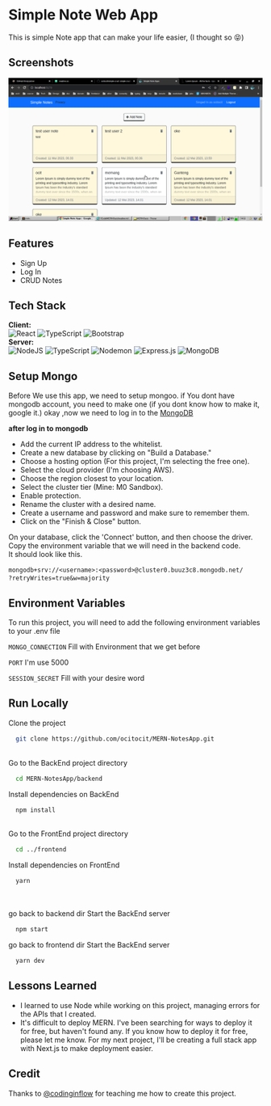 # Simple Note Web App

This is simple Note app that can make your life easier, (I thought so :stuck_out_tongue_closed_eyes:)

## Screenshots

![Note App Screenshot](./screenshot/screenshot-1.png)

## Features

- Sign Up
- Log In
- CRUD Notes

## Tech Stack

**Client:**<br/>
![React](https://img.shields.io/badge/react-%2320232a.svg?style=for-the-badge&logo=react&logoColor=%2361DAFB) ![TypeScript](https://img.shields.io/badge/typescript-%23007ACC.svg?style=for-the-badge&logo=typescript&logoColor=white) ![Bootstrap](https://img.shields.io/badge/bootstrap-%23563D7C.svg?style=for-the-badge&logo=bootstrap&logoColor=white)
<br/>
**Server:**<br/>
![NodeJS](https://img.shields.io/badge/node.js-6DA55F?style=for-the-badge&logo=node.js&logoColor=white) ![TypeScript](https://img.shields.io/badge/typescript-%23007ACC.svg?style=for-the-badge&logo=typescript&logoColor=white) ![Nodemon](https://img.shields.io/badge/NODEMON-%23323330.svg?style=for-the-badge&logo=nodemon&logoColor=%BBDEAD) ![Express.js](https://img.shields.io/badge/express.js-%23404d59.svg?style=for-the-badge&logo=express&logoColor=%2361DAFB) ![MongoDB](https://img.shields.io/badge/MongoDB-%234ea94b.svg?style=for-the-badge&logo=mongodb&logoColor=white)

## Setup Mongo

Before We use this app, we need to setup mongoo.
if You dont have mongodb account, you need to make one (if you dont know how to make it, google it.)
okay ,now we need to log in to the [MongoDB](https://account.mongodb.com/account/login?signedOut=true)<br/>

**after log in to mongodb**

<ul>
<li>
Add the current IP address to the whitelist.
</li>
<li>
Create a new database by clicking on "Build a Database."
</li>
<li>
Choose a hosting option (For this project, I'm selecting the free one).
</li>
<li>
Select the cloud provider (I'm choosing AWS).
</li>
<li>
Choose the region closest to your location.
</li>
<li>
Select the cluster tier (Mine: M0 Sandbox).
</li>
<li>
Enable protection.
</li>
<li>
Rename the cluster with a desired name.
</li>
<li>
Create a username and password and make sure to remember them.
</li>
<li>
Click on the "Finish & Close" button.
</li>
</ul>
On your database, click the 'Connect' button, and then choose the driver.<br/>
Copy the environment variable that we will need in the backend code.<br/>
It should look like this.<br/>

```
mongodb+srv://<username>:<password>@cluster0.buuz3c8.mongodb.net/
?retryWrites=true&w=majority
```

## Environment Variables

To run this project, you will need to add the following environment variables to your .env file

`MONGO_CONNECTION`
Fill with Environment that we get before

`PORT`
I'm use 5000

`SESSION_SECRET`
Fill with your desire word

## Run Locally

Clone the project

```bash
  git clone https://github.com/ocitocit/MERN-NotesApp.git
```

<br/>
Go to the BackEnd project directory

```bash
  cd MERN-NotesApp/backend
```

Install dependencies on BackEnd

```bash
  npm install
```

<br/>
Go to the FrontEnd project directory

```bash
  cd ../frontend
```

Install dependencies on FrontEnd

```bash
  yarn
```

<br/>
<br/>
go back to backend dir
Start the BackEnd server

```bash
  npm start
```

go back to frontend dir
Start the BackEnd server

```bash
  yarn dev
```

## Lessons Learned

<ul>
<li>
I learned to use Node while working on this project, managing errors for the APIs that I created.
</li>
<li>
It's difficult to deploy MERN. I've been searching for ways to deploy it for free, but haven't found any. If you know how to deploy it for free, please let me know. For my next project, I'll be creating a full stack app with Next.js to make deployment easier.
</li>
</ul>

## Credit

Thanks to [@codinginflow](https://github.com/codinginflow) for teaching me how to create this project.
